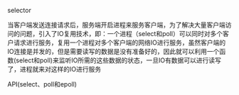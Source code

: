 selector

当客户端发送连接请求后，服务端开启进程来服务客户端，为了解决大量客户端访问的问题，引入了IO复用技术，即：一个进程（select和poll）可以同时对多个客户请求进行服务，复用一个进程对多个客户端的网络IO进行服务，虽然客户端的IO连接是并发的，但是需要读写的数据是没有准备好的，因此就可以利用一个函数(select和poll)来监听IO所需的这些数据的状态，一旦IO有数据可以进行读写了，进程就来对这样的IO进行服务

API(select、poll和epoll)

